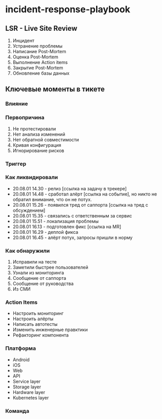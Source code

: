 # incident-response-playbook

## LSR - Live Site Review

1. Инцидент
2. Устранение проблемы
3. Написание Post-Mortem
4. Оценка Post-Mortem
5. Выполнение Action items
6. Закрытие Post-Mortem
7. Обновление базы данных

## Ключевые моменты в тикете

### Влияние

### Первопричина

1. Не протестировали
2. Нет анализа изменений
3. Нет обратной совместимости
4. Кривая конфигурация 
5. Игнорирование рисков

### Триггер

### Как ликвидировали

* 20.08.01 14.30 - релиз [cсылка на задачу в трекере]
* 20.08.01 14.48 - сработал алёрт [ссылка на событие], но никто не обратил внимание, что он не потух.
* 20.08.01 15.26 - появился тред от саппорта [ссылка на тред с обсуждением]
* 20.08.01 15.35 - связались с ответственным за сервис
* 20.08.01 15.51 - локализация проблемы
* 20.08.01 16.13 - подготовлен фикс [ссылка на MR]
* 20.08.01 16.29 - деплой фикса
* 20.08.01 16.45 - алёрт потух, запросы пришли в норму

### Как обнаружили

1. Исправили на тесте
2. Заметили быстрее пользователей
3. Узнали из мониторинга
4. Сообщение от саппорта
5. Сообщение от руководства
6. Из СМИ

### Action Items

* Настроить мониторинг
* Настроить алёрты
* Написать автотесты
* Изменить инженерные правктики
* Рефакторинг компонента

### Платформа

* Android
* iOS
* Web
* API
* Service layer
* Storage layer
* Hardware layer
* Kubernetes layer

### Команда
